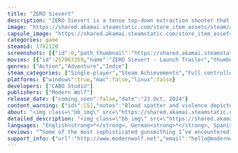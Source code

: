 ```yaml
---
title: "ZERO Sievert"
description: "ZERO Sievert is a tense top-down extraction shooter that challenges you to scavenge a procedurally-generated wasteland, loot gear, and explore what’s left of a devastated world. When the odds are stacked against you, you’ll need to do more than just survive..."
image: "https://shared.akamai.steamstatic.com/store_item_assets/steam/apps/1782120/header.jpg?t=1729702261"
capsule_image: "https://shared.akamai.steamstatic.com/store_item_assets/steam/apps/1782120/e0f640c0838b27a1a05a91ae748fc687820b4c73/capsule_231x87.jpg?t=1729702261"
categories: game
steamid: 1782120
screenshots: [{"id":0,"path_thumbnail":"https://shared.akamai.steamstatic.com/store_item_assets/steam/apps/1782120/ss_916b21fa8928b8e89cd1e2bc0ce8fb524aadc6ae.600x338.jpg?t=1729702261","path_full":"https://shared.akamai.steamstatic.com/store_item_assets/steam/apps/1782120/ss_916b21fa8928b8e89cd1e2bc0ce8fb524aadc6ae.1920x1080.jpg?t=1729702261"},{"id":1,"path_thumbnail":"https://shared.akamai.steamstatic.com/store_item_assets/steam/apps/1782120/ss_747a7d06c65505dc4ecdbac840b38ec6dbae3141.600x338.jpg?t=1729702261","path_full":"https://shared.akamai.steamstatic.com/store_item_assets/steam/apps/1782120/ss_747a7d06c65505dc4ecdbac840b38ec6dbae3141.1920x1080.jpg?t=1729702261"},{"id":2,"path_thumbnail":"https://shared.akamai.steamstatic.com/store_item_assets/steam/apps/1782120/ss_1a8d33591a260af5e18b900319e978c9f9d46380.600x338.jpg?t=1729702261","path_full":"https://shared.akamai.steamstatic.com/store_item_assets/steam/apps/1782120/ss_1a8d33591a260af5e18b900319e978c9f9d46380.1920x1080.jpg?t=1729702261"},{"id":3,"path_thumbnail":"https://shared.akamai.steamstatic.com/store_item_assets/steam/apps/1782120/ss_74742b57383823fa85512d01232809857664a545.600x338.jpg?t=1729702261","path_full":"https://shared.akamai.steamstatic.com/store_item_assets/steam/apps/1782120/ss_74742b57383823fa85512d01232809857664a545.1920x1080.jpg?t=1729702261"},{"id":4,"path_thumbnail":"https://shared.akamai.steamstatic.com/store_item_assets/steam/apps/1782120/ss_9759e7e035778a795fc7d34c27d84b6cdab5c3d3.600x338.jpg?t=1729702261","path_full":"https://shared.akamai.steamstatic.com/store_item_assets/steam/apps/1782120/ss_9759e7e035778a795fc7d34c27d84b6cdab5c3d3.1920x1080.jpg?t=1729702261"},{"id":5,"path_thumbnail":"https://shared.akamai.steamstatic.com/store_item_assets/steam/apps/1782120/ss_cf25c24c4b58bd889d8a14b34833c127089fa19a.600x338.jpg?t=1729702261","path_full":"https://shared.akamai.steamstatic.com/store_item_assets/steam/apps/1782120/ss_cf25c24c4b58bd889d8a14b34833c127089fa19a.1920x1080.jpg?t=1729702261"},{"id":6,"path_thumbnail":"https://shared.akamai.steamstatic.com/store_item_assets/steam/apps/1782120/ss_b1c27fc4abf1d3edce2a69f910b62b2ae7b7e4e1.600x338.jpg?t=1729702261","path_full":"https://shared.akamai.steamstatic.com/store_item_assets/steam/apps/1782120/ss_b1c27fc4abf1d3edce2a69f910b62b2ae7b7e4e1.1920x1080.jpg?t=1729702261"},{"id":7,"path_thumbnail":"https://shared.akamai.steamstatic.com/store_item_assets/steam/apps/1782120/ss_fea3dcd2f73aacb60d8b2b2d9a7f6a092b62cac1.600x338.jpg?t=1729702261","path_full":"https://shared.akamai.steamstatic.com/store_item_assets/steam/apps/1782120/ss_fea3dcd2f73aacb60d8b2b2d9a7f6a092b62cac1.1920x1080.jpg?t=1729702261"}]
movies: [{"id":257067359,"name":"ZERO Sievert - Launch Trailer","thumbnail":"https://shared.akamai.steamstatic.com/store_item_assets/steam/apps/257067359/7882c661883df6d5003c2c992bfdbc7b731dd8c6/movie_600x337.jpg?t=1729695872","webm":{"480":"http://video.akamai.steamstatic.com/store_trailers/257067359/movie480_vp9.webm?t=1729695872","max":"http://video.akamai.steamstatic.com/store_trailers/257067359/movie_max_vp9.webm?t=1729695872"},"mp4":{"480":"http://video.akamai.steamstatic.com/store_trailers/257067359/movie480.mp4?t=1729695872","max":"http://video.akamai.steamstatic.com/store_trailers/257067359/movie_max.mp4?t=1729695872"},"highlight":true},{"id":256917504,"name":"ZERO Sievert - Accolades Trailer","thumbnail":"https://shared.akamai.steamstatic.com/store_item_assets/steam/apps/256917504/movie.293x165.jpg?t=1727423356","webm":{"480":"http://video.akamai.steamstatic.com/store_trailers/256917504/movie480_vp9.webm?t=1727423356","max":"http://video.akamai.steamstatic.com/store_trailers/256917504/movie_max_vp9.webm?t=1727423356"},"mp4":{"480":"http://video.akamai.steamstatic.com/store_trailers/256917504/movie480.mp4?t=1727423356","max":"http://video.akamai.steamstatic.com/store_trailers/256917504/movie_max.mp4?t=1727423356"},"highlight":true},{"id":256898981,"name":"ZERO Sievert - Gameplay Trailer","thumbnail":"https://shared.akamai.steamstatic.com/store_item_assets/steam/apps/256898981/movie.293x165.jpg?t=1727423371","webm":{"480":"http://video.akamai.steamstatic.com/store_trailers/256898981/movie480_vp9.webm?t=1727423371","max":"http://video.akamai.steamstatic.com/store_trailers/256898981/movie_max_vp9.webm?t=1727423371"},"mp4":{"480":"http://video.akamai.steamstatic.com/store_trailers/256898981/movie480.mp4?t=1727423371","max":"http://video.akamai.steamstatic.com/store_trailers/256898981/movie_max.mp4?t=1727423371"},"highlight":false}]
genres: ["Action","Adventure","Indie"]
steam_categories: ["Single-player","Steam Achievements","Full controller support","Family Sharing"]
platforms: {"windows":true,"mac":false,"linux":false}
developers: ["CABO Studio"]
publishers: ["Modern Wolf"]
release_date: {"coming_soon":false,"date":"23 Oct, 2024"}
content_warning: {"ids":[5],"notes":"Blood spatter and violence depicted in a pixel art format. Some adult language can be found in character interactions and dialogue."}
about: "<img class=\"bb_img\" src=\"https://shared.akamai.steamstatic.com/store_item_assets/steam/apps/1782120/extras/Hazmat_About-this-Game.gif?t=1729702261\" /><br><br><i>The world has ended.</i> ZERO Sievert charges you with scavenging equipment across multiple areas, all set in an atmospheric fictitious post-apocalyptic Eastern Europe setting. Your base of operations, the bunker, is filled with traders, modding stations, and areas to make your own, providing you with progression across your excursions into the wild. <br><br>Once you’re out in the wilds of the wasteland, however, the situation becomes a lot less secure. Across the five biomes of the game, you’ll initially be armed with little more than a gun and a bottle of water, after which point it’s up to you to recover items, take out bandits, and most importantly, get back alive. <br><br>And <strong>be warned</strong>; the nuclear fallout may have impacted some of the local wildlife…<br><br><img class=\"bb_img\" src=\"https://shared.akamai.steamstatic.com/store_item_assets/steam/apps/1782120/extras/Hazmat_A-wasteland-to-explore_2.gif?t=1729702261\" /><h2 class=\"bb_tag\">A wasteland to explore</h2>Procedurally generated maps make every journey different, with ever-changing hiding spots, loot locations, and layouts. With over five maps to explore, be sure to adapt and learn each one's secrets to get in, get out, and get better.<br><br><br><img class=\"bb_img\" src=\"https://shared.akamai.steamstatic.com/store_item_assets/steam/apps/1782120/extras/Hazmat_Full-weapon-modification.gif?t=1729702261\" /><h2 class=\"bb_tag\">Full weapon modification</h2>Hunt in a way that suits your playstyle, with over 35 unique guns and 150 mods that can be combined to make you the biggest threat in the wastes of ZERO Sievert. Create a weapon that suits your style or focus on stats to become the ultimate hunter. <br><br><br><img class=\"bb_img\" src=\"https://shared.akamai.steamstatic.com/store_item_assets/steam/apps/1782120/extras/Hazmat_Looting-and-questing_4.gif?t=1729702261\" /><h2 class=\"bb_tag\">Looting and questing</h2>Multiple questlines guide you through the world of ZERO Sievert. Through talking with a range of characters you’ll slowly unravel information and lore about the world that’s been left behind. Alongside this, there are more than 100 different items to loot which can be used to craft new items, upgrade your own base, and trade."
detailed_description: "<img class=\"bb_img\" src=\"https://shared.akamai.steamstatic.com/store_item_assets/steam/apps/1782120/extras/Hazmat_About-this-Game.gif?t=1729702261\" /><br><br><i>The world has ended.</i> ZERO Sievert charges you with scavenging equipment across multiple areas, all set in an atmospheric fictitious post-apocalyptic Eastern Europe setting. Your base of operations, the bunker, is filled with traders, modding stations, and areas to make your own, providing you with progression across your excursions into the wild. <br><br>Once you’re out in the wilds of the wasteland, however, the situation becomes a lot less secure. Across the five biomes of the game, you’ll initially be armed with little more than a gun and a bottle of water, after which point it’s up to you to recover items, take out bandits, and most importantly, get back alive. <br><br>And <strong>be warned</strong>; the nuclear fallout may have impacted some of the local wildlife…<br><br><img class=\"bb_img\" src=\"https://shared.akamai.steamstatic.com/store_item_assets/steam/apps/1782120/extras/Hazmat_A-wasteland-to-explore_2.gif?t=1729702261\" /><h2 class=\"bb_tag\">A wasteland to explore</h2>Procedurally generated maps make every journey different, with ever-changing hiding spots, loot locations, and layouts. With over five maps to explore, be sure to adapt and learn each one's secrets to get in, get out, and get better.<br><br><br><img class=\"bb_img\" src=\"https://shared.akamai.steamstatic.com/store_item_assets/steam/apps/1782120/extras/Hazmat_Full-weapon-modification.gif?t=1729702261\" /><h2 class=\"bb_tag\">Full weapon modification</h2>Hunt in a way that suits your playstyle, with over 35 unique guns and 150 mods that can be combined to make you the biggest threat in the wastes of ZERO Sievert. Create a weapon that suits your style or focus on stats to become the ultimate hunter. <br><br><br><img class=\"bb_img\" src=\"https://shared.akamai.steamstatic.com/store_item_assets/steam/apps/1782120/extras/Hazmat_Looting-and-questing_4.gif?t=1729702261\" /><h2 class=\"bb_tag\">Looting and questing</h2>Multiple questlines guide you through the world of ZERO Sievert. Through talking with a range of characters you’ll slowly unravel information and lore about the world that’s been left behind. Alongside this, there are more than 100 different items to loot which can be used to craft new items, upgrade your own base, and trade."
languages: "English<strong>*</strong>, German<strong>*</strong>, Spanish - Spain<strong>*</strong>, Japanese<strong>*</strong>, Korean<strong>*</strong>, Portuguese - Brazil<strong>*</strong>, Simplified Chinese<strong>*</strong>, Spanish - Latin America<strong>*</strong><br><strong>*</strong>languages with full audio support"
reviews: "“Some of the most sophisticated gunsmithing I’ve encountered in a game.”<br>PC Gamer<br><br>“An excellent PvE extraction shooter that I am loving my time with.”<br>Kotaku<br><br>“A fiendish mash-up of Stalker‘s setting and Tarkov‘s hardcore mechanics.”<br>NME<br>"
support_info: {"url":"http://www.modernwolf.net","email":"hello@modernwolf.net"}
---
```



